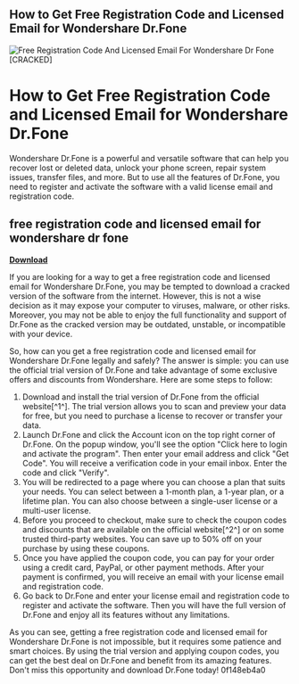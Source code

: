 ## How to Get Free Registration Code and Licensed Email for Wondershare Dr.Fone

 
![Free Registration Code And Licensed Email For Wondershare Dr Fone \[CRACKED\]](https://encrypted-tbn3.gstatic.com/images?q=tbn:ANd9GcQJW0N2tTivHNx5IMgySKc52vYyuZx2m09opUD9r6IhazNjkoTTjSsgGA)

 
# How to Get Free Registration Code and Licensed Email for Wondershare Dr.Fone
 
Wondershare Dr.Fone is a powerful and versatile software that can help you recover lost or deleted data, unlock your phone screen, repair system issues, transfer files, and more. But to use all the features of Dr.Fone, you need to register and activate the software with a valid license email and registration code.
 
## free registration code and licensed email for wondershare dr fone


[**Download**](https://www.google.com/url?q=https%3A%2F%2Ftlniurl.com%2F2tKCfC&sa=D&sntz=1&usg=AOvVaw0stZXQEjnLPZsfx1d7VC4O)

 
If you are looking for a way to get a free registration code and licensed email for Wondershare Dr.Fone, you may be tempted to download a cracked version of the software from the internet. However, this is not a wise decision as it may expose your computer to viruses, malware, or other risks. Moreover, you may not be able to enjoy the full functionality and support of Dr.Fone as the cracked version may be outdated, unstable, or incompatible with your device.
 
So, how can you get a free registration code and licensed email for Wondershare Dr.Fone legally and safely? The answer is simple: you can use the official trial version of Dr.Fone and take advantage of some exclusive offers and discounts from Wondershare. Here are some steps to follow:
 
1. Download and install the trial version of Dr.Fone from the official website[^1^]. The trial version allows you to scan and preview your data for free, but you need to purchase a license to recover or transfer your data.
2. Launch Dr.Fone and click the Account icon on the top right corner of Dr.Fone. On the popup window, you'll see the option "Click here to login and activate the program". Then enter your email address and click "Get Code". You will receive a verification code in your email inbox. Enter the code and click "Verify".
3. You will be redirected to a page where you can choose a plan that suits your needs. You can select between a 1-month plan, a 1-year plan, or a lifetime plan. You can also choose between a single-user license or a multi-user license.
4. Before you proceed to checkout, make sure to check the coupon codes and discounts that are available on the official website[^2^] or on some trusted third-party websites. You can save up to 50% off on your purchase by using these coupons.
5. Once you have applied the coupon code, you can pay for your order using a credit card, PayPal, or other payment methods. After your payment is confirmed, you will receive an email with your license email and registration code.
6. Go back to Dr.Fone and enter your license email and registration code to register and activate the software. Then you will have the full version of Dr.Fone and enjoy all its features without any limitations.

As you can see, getting a free registration code and licensed email for Wondershare Dr.Fone is not impossible, but it requires some patience and smart choices. By using the trial version and applying coupon codes, you can get the best deal on Dr.Fone and benefit from its amazing features. Don't miss this opportunity and download Dr.Fone today!
 0f148eb4a0
